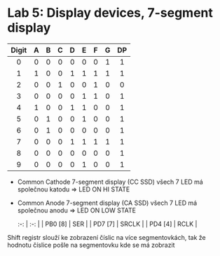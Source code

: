 # Lab 5: Display devices, 7-segment display

| **Digit** | **A** | **B** | **C** | **D** | **E** | **F** | **G** | **DP** |
   | :-: | :-: | :-: | :-: | :-: | :-: | :-: | :-: | :-: |
   | 0 | 0 | 0 | 0 | 0 | 0 | 0 | 1 | 1 |
   | 1 | 1  | 0  | 0 | 1 |  1 |  1 | 1  | 1  |
   | 2 | 0  | 0  | 1  | 0  |  0 | 1  | 0  | 0  |
   | 3 | 0 | 0 | 0 | 0 | 1 | 1 | 0 | 1 |
   | 4 | 1  | 0  |  0 |  1 | 1  | 0  | 0  | 1  |
   | 5 | 0  |  1 | 0  |  0 | 1  | 0  |  0 | 1  |
   | 6 |  0 | 1  |  0 |  0 | 0  |  0 |  0 |  1 |
   | 7 |  0 | 0  | 0  |  1 |  1 | 1 |  1 | 1  |
   | 8 |  0 | 0  | 0  |  0 | 0  | 0  | 0  |  1 |
   | 9 |  0 | 0  | 0  | 0  |  1 |  0 | 0  | 1  |

* Common Cathode 7-segment display (CC SSD) všech 7 LED má společnou katodu => LED ON HI STATE
* Common Anode 7-segment display (CA SSD)   všech 7 LED má společnou anodu => LED ON LOW STATE

   :-: | :-: |
  | PB0 [8] | SER |
  | PD7 [7] | SRCLK  | 
  | PD4 [4] | RCLK  |
   
Shift registr slouží ke zobrazení číslic na více segmentovkách, tak že hodnotu číslice pošle na segmentovku kde se má zobrazit
